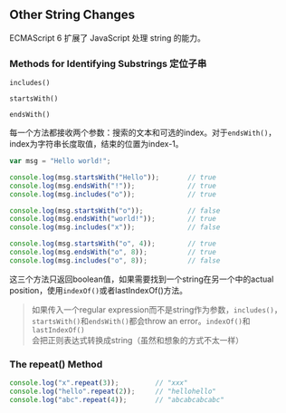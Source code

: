 ## Other String Changes

ECMAScript 6 扩展了 JavaScript 处理 string 的能力。

### Methods for Identifying Substrings 定位子串

`includes()`

`startsWith()`

`endsWith()`

每一个方法都接收两个参数：搜索的文本和可选的index。对于`endsWith()`，index为字符串长度取值，结束的位置为index-1。

```js
var msg = "Hello world!";

console.log(msg.startsWith("Hello"));       // true
console.log(msg.endsWith("!"));             // true
console.log(msg.includes("o"));             // true

console.log(msg.startsWith("o"));           // false
console.log(msg.endsWith("world!"));        // true
console.log(msg.includes("x"));             // false

console.log(msg.startsWith("o", 4));        // true
console.log(msg.endsWith("o", 8));          // true
console.log(msg.includes("o", 8));          // false
```

这三个方法只返回boolean值，如果需要找到一个string在另一个中的actual position，使用`indexOf()`或者lastIndexOf\(\)方法。

> 如果传入一个regular expression而不是string作为参数，`includes()`，`startsWith()`和`endsWith()`都会throw an error。`indexOf()`和`lastIndexOf()`会把正则表达式转换成string（虽然和想象的方式不太一样）

### The repeat\(\) Method

```js
console.log("x".repeat(3));         // "xxx"
console.log("hello".repeat(2));     // "hellohello"
console.log("abc".repeat(4));       // "abcabcabcabc"
```



